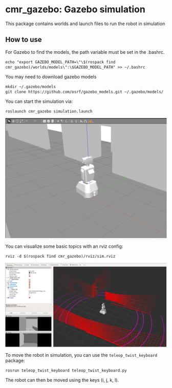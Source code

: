 # **cmr_gazebo**: Gazebo simulation
This package contains worlds and launch files to run the robot in simulation

## How to use
For Gazebo to find the models, the path variable must be set in the .bashrc.
```
echo "export GAZEBO_MODEL_PATH=\"\$(rospack find cmr_gazebo)/worlds/models\":\$GAZEBO_MODEL_PATH" >> ~/.bashrc
```
You may need to download gazebo models
```
mkdir ~/.gazebo/models
git clone https://github.com/osrf/gazebo_models.git ~/.gazebo/models/
```

You can start the simulation via:
```
roslaunch cmr_gazebo simulation.launch
```
![sobi_sim](sobi_sim.png)


You can visualize some basic topics with an rviz config:
```
rviz -d $(rospack find cmr_gazebo)/rviz/sim.rviz
```
![sobi_rviz](sobi_rviz.png)

To move the robot in simulation, you can use the `teleop_twist_keyboard` package:
```
rosrun teleop_twist_keyboard teleop_twist_keyboard.py
```
The robot can then be moved using the keys (i, j, k, l).
